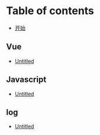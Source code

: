 # Table of contents

* [开始](README.md)

## Vue

* [Untitled](vue/untitled.md)

## Javascript

* [Untitled](javascript/untitled.md)

## log

* [Untitled](log/untitled.md)

